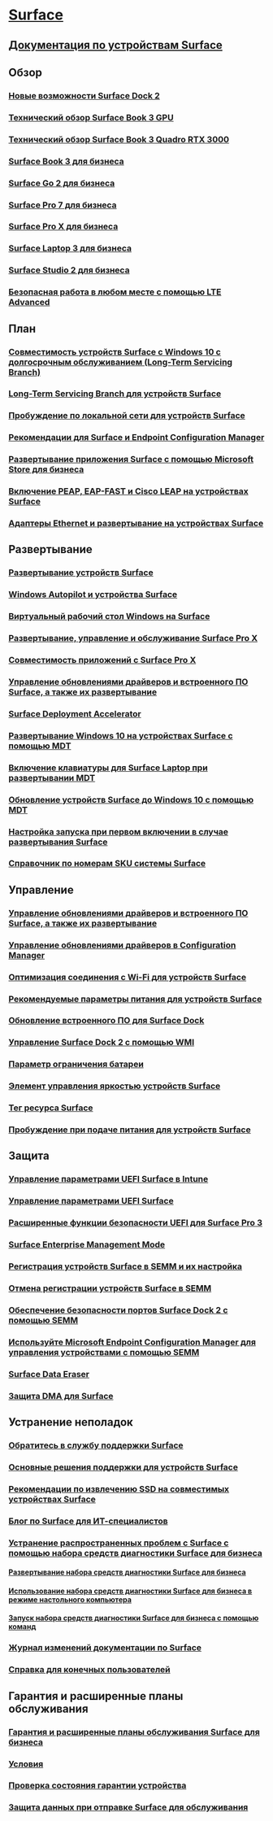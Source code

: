 # [Surface](index.yml)

## [Документация по устройствам Surface](get-started.yml)

## Обзор

### [Новые возможности Surface Dock 2](surface-dock-whats-new.md)
### [Технический обзор Surface Book 3 GPU](surface-book-GPU-overview.md)
### [Технический обзор Surface Book 3 Quadro RTX 3000](surface-book-quadro.md)
### [Surface Book 3 для бизнеса](https://www.microsoft.com/surface/business/surface-book-3)
### [Surface Go 2 для бизнеса](https://www.microsoft.com/surface/business/surface-go-2)
### [Surface Pro 7 для бизнеса](https://www.microsoft.com/surface/business/surface-pro-7)
### [Surface Pro X для бизнеса](https://www.microsoft.com/surface/business/surface-pro-x)
### [Surface Laptop 3 для бизнеса](https://www.microsoft.com/surface/business/surface-laptop-3)
### [Surface Studio 2 для бизнеса](https://www.microsoft.com/surface/business/surface-studio-2)

### [Безопасная работа в любом месте с помощью LTE Advanced](https://www.microsoft.com/surface/business/lte-laptops-and-tablets)

## План

### [Совместимость устройств Surface с Windows 10 с долгосрочным обслуживанием (Long-Term Servicing Branch)](surface-device-compatibility-with-windows-10-ltsc.md)
### [Long-Term Servicing Branch для устройств Surface](ltsb-for-surface.md)
### [Пробуждение по локальной сети для устройств Surface](wake-on-lan-for-surface-devices.md)
### [Рекомендации для Surface и Endpoint Configuration Manager](considerations-for-surface-and-system-center-configuration-manager.md)
### [Развертывание приложения Surface с помощью Microsoft Store для бизнеса](deploy-surface-app-with-windows-store-for-business.md)
### [Включение PEAP, EAP-FAST и Cisco LEAP на устройствах Surface](enable-peap-eap-fast-and-cisco-leap-on-surface-devices.md)
### [Адаптеры Ethernet и развертывание на устройствах Surface](ethernet-adapters-and-surface-device-deployment.md)

## Развертывание

### [Развертывание устройств Surface](deploy.md)
### [Windows Autopilot и устройства Surface](windows-autopilot-and-surface-devices.md)
### [Виртуальный рабочий стол Windows на Surface](windows-virtual-desktop-surface.md)
### [Развертывание, управление и обслуживание Surface Pro X](surface-pro-arm-app-management.md)
### [Совместимость приложений с Surface Pro X](surface-pro-arm-app-performance.md)
### [Управление обновлениями драйверов и встроенного ПО Surface, а также их развертывание](manage-surface-driver-and-firmware-updates.md)
### [Surface Deployment Accelerator](microsoft-surface-deployment-accelerator.md)
### [Развертывание Windows 10 на устройствах Surface с помощью MDT](deploy-windows-10-to-surface-devices-with-mdt.md)
### [Включение клавиатуры для Surface Laptop при развертывании MDT](enable-surface-keyboard-for-windows-pe-deployment.md)
### [Обновление устройств Surface до Windows 10 с помощью MDT](upgrade-surface-devices-to-windows-10-with-mdt.md)
### [Настройка запуска при первом включении в случае развертывания Surface](customize-the-oobe-for-surface-deployments.md)
### [Справочник по номерам SKU системы Surface](surface-system-sku-reference.md)

## Управление

### [Управление обновлениями драйверов и встроенного ПО Surface, а также их развертывание](manage-surface-driver-and-firmware-updates.md)
### [Управление обновлениями драйверов в Configuration Manager](manage-surface-driver-updates-configuration-manager.md)
### [Оптимизация соединения с Wi-Fi для устройств Surface](surface-wireless-connect.md)
### [Рекомендуемые параметры питания для устройств Surface](maintain-optimal-power-settings-on-Surface-devices.md)
### [Обновление встроенного ПО для Surface Dock](surface-dock-firmware-update.md)
### [Управление Surface Dock 2 с помощью WMI](surface-dock2-wmi.md)
### [Параметр ограничения батареи](battery-limit.md)
### [Элемент управления яркостью устройств Surface](microsoft-surface-brightness-control.md)
### [Тег ресурса Surface](assettag.md)
### [Пробуждение при подаче питания для устройств Surface](wake-on-power-for-surface.md)

## Защита

### [Управление параметрами UEFI Surface в Intune](surface-manage-dfci-guide.md)
### [Управление параметрами UEFI Surface](manage-surface-uefi-settings.md)
### [Расширенные функции безопасности UEFI для Surface Pro 3](advanced-uefi-security-features-for-surface-pro-3.md)
### [Surface Enterprise Management Mode](surface-enterprise-management-mode.md)
### [Регистрация устройств Surface в SEMM и их настройка](enroll-and-configure-surface-devices-with-semm.md)
### [Отмена регистрации устройств Surface в SEMM](unenroll-surface-devices-from-semm.md)
### [Обеспечение безопасности портов Surface Dock 2 с помощью SEMM](secure-surface-dock-ports-semm.md)
### [Используйте Microsoft Endpoint Configuration Manager для управления устройствами с помощью SEMM](use-system-center-configuration-manager-to-manage-devices-with-semm.md)
### [Surface Data Eraser](microsoft-surface-data-eraser.md)
### [Защита DMA для Surface](dma-protect.md)

## Устранение неполадок
### [Обратитесь в службу поддержки Surface](contact-surface-support.md)
### [Основные решения поддержки для устройств Surface](support-solutions-surface.md)
### [Рекомендации по извлечению SSD на совместимых устройствах Surface](surface-ssd-removal-guide.md)
### [Блог по Surface для ИТ-специалистов](https://techcommunity.microsoft.com/t5/surface-it-pro-blog/bg-p/SurfaceITPro)
### [Устранение распространенных проблем с Surface с помощью набора средств диагностики Surface для бизнеса](surface-diagnostic-toolkit-for-business-intro.md)
#### [Развертывание набора средств диагностики Surface для бизнеса](surface-diagnostic-toolkit-business.md)
#### [Использование набора средств диагностики Surface для бизнеса в режиме настольного компьютера](surface-diagnostic-toolkit-desktop-mode.md)
#### [Запуск набора средств диагностики Surface для бизнеса с помощью команд](surface-diagnostic-toolkit-command-line.md)
### [Журнал изменений документации по Surface](change-history-for-surface.md)
### [Справка для конечных пользователей](https://support.microsoft.com/products/surface-devices)

## Гарантия и расширенные планы обслуживания
### [Гарантия и расширенные планы обслуживания Surface для бизнеса](https://www.microsoft.com/surface/business/warranty-service-offerings-and-support)
### [Условия](https://support.microsoft.com/help/4493926/warranties-extended-service-plans-and-terms-conditions-for-your-device)
### [Проверка состояния гарантии устройства](https://mybusinessservice.surface.com/)
### [Защита данных при отправке Surface для обслуживания](https://support.microsoft.com/help/4023508/surface-faq-protecting-your-data-service)